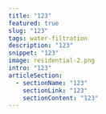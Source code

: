 ```yaml
---
title: "123"
featured: true
slug: "123"
tags: water-filtration
description: "123"
snippet: "123"
image: residential-2.png
intro: "123"
articleSection:
  - sectionName: "123"
    sectionLink: "123"
    sectionContent: "123"
---
```

